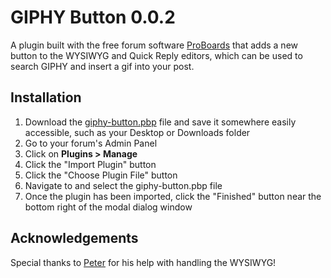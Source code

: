 # GIPHY Button 0.0.2
A plugin built with the free forum software [ProBoards](https://proboards.com/) that adds a new button to the WYSIWYG and Quick Reply editors, which can be used to search GIPHY and insert a gif into your post.

## Installation
1. Download the [giphy-button.pbp](giphy-button.pbp) file and save it somewhere easily accessible, such as your Desktop or Downloads folder
2. Go to your forum's Admin Panel
3. Click on **Plugins > Manage**
4. Click the "Import Plugin" button
5. Click the "Choose Plugin File" button
6. Navigate to and select the giphy-button.pbp file
7. Once the plugin has been imported, click the "Finished" button near the bottom right of the modal dialog window

## Acknowledgements
Special thanks to [Peter](http://support.proboards.com/user/2671) for his help with handling the WYSIWYG!
